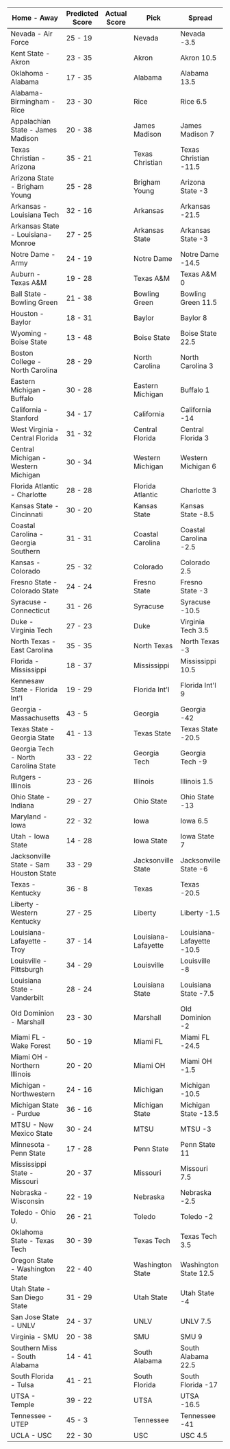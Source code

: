 Home - Away | Predicted Score | Actual Score | Pick | Spread | ATS Pick | O/U | O/U Pick
--- | --- | --- | --- | --- | --- | --- | ---
Nevada - Air Force | 25 - 19 |  | Nevada | Nevada -3.5 | Nevada | 45 | Under
Kent State - Akron | 23 - 35 |  | Akron | Akron 10.5 | Akron | 49 | Over
Oklahoma - Alabama | 17 - 35 |  | Alabama | Alabama 13.5 | Alabama | 47.5 | Over
Alabama-Birmingham - Rice | 23 - 30 |  | Rice | Rice 6.5 | Rice | 51 | Over
Appalachian State - James Madison | 20 - 38 |  | James Madison | James Madison 7 | James Madison | 60.5 | Under
Texas Christian - Arizona | 35 - 21 |  | Texas Christian | Texas Christian -11.5 | Texas Christian | 59.5 | Under
Arizona State - Brigham Young | 25 - 28 |  | Brigham Young | Arizona State -3 | Brigham Young | 48.5 | Over
Arkansas - Louisiana Tech | 32 - 16 |  | Arkansas | Arkansas -21.5 | Louisiana Tech | 49.5 | Under
Arkansas State - Louisiana-Monroe | 27 - 25 |  | Arkansas State | Arkansas State -3 | Louisiana-Monroe | 52.5 | Under
Notre Dame - Army | 24 - 19 |  | Notre Dame | Notre Dame -14.5 | Army | 44.5 | Under
Auburn - Texas A&M | 19 - 28 |  | Texas A&M | Texas A&M 0 | Texas A&M | 46.5 | Over
Ball State - Bowling Green | 21 - 38 |  | Bowling Green | Bowling Green 11.5 | Bowling Green | 56.5 | Over
Houston - Baylor | 18 - 31 |  | Baylor | Baylor 8 | Baylor | 50.5 | Under
Wyoming - Boise State | 13 - 48 |  | Boise State | Boise State 22.5 | Boise State | 57.5 | Over
Boston College - North Carolina | 28 - 29 |  | North Carolina | North Carolina 3 | Boston College | 56.5 | Over
Eastern Michigan - Buffalo | 30 - 28 |  | Eastern Michigan | Buffalo 1 | Eastern Michigan | 51.5 | Over
California - Stanford | 34 - 17 |  | California | California -14 | California | 54 | Under
West Virginia - Central Florida | 31 - 32 |  | Central Florida | Central Florida 3 | West Virginia | 63 | Over
Central Michigan - Western Michigan | 30 - 34 |  | Western Michigan | Western Michigan 6 | Central Michigan | 56 | Over
Florida Atlantic - Charlotte | 28 - 28 |  | Florida Atlantic | Charlotte 3 | Florida Atlantic | 48.5 | Over
Kansas State - Cincinnati | 30 - 20 |  | Kansas State | Kansas State -8.5 | Kansas State | 53 | Under
Coastal Carolina - Georgia Southern | 31 - 31 |  | Coastal Carolina | Coastal Carolina -2.5 | Georgia Southern | 57 | Over
Kansas - Colorado | 25 - 32 |  | Colorado | Colorado 2.5 | Colorado | 59.5 | Under
Fresno State - Colorado State | 24 - 24 |  | Fresno State | Fresno State -3 | Colorado State | 45.5 | Over
Syracuse - Connecticut | 31 - 26 |  | Syracuse | Syracuse -10.5 | Connecticut | 54.5 | Under
Duke - Virginia Tech | 27 - 23 |  | Duke | Virginia Tech 3.5 | Duke | 47 | Over
North Texas - East Carolina | 35 - 35 |  | North Texas | North Texas -3 | East Carolina | 73.5 | Under
Florida - Mississippi | 18 - 37 |  | Mississippi | Mississippi 10.5 | Mississippi | 55.5 | Under
Kennesaw State - Florida Int'l | 19 - 29 |  | Florida Int'l | Florida Int'l 9 | Florida Int'l | 44 | Over
Georgia - Massachusetts | 43 - 5 |  | Georgia | Georgia -42 | Massachusetts | 55.5 | Under
Texas State - Georgia State | 41 - 13 |  | Texas State | Texas State -20.5 | Texas State | 58 | Under
Georgia Tech - North Carolina State | 33 - 22 |  | Georgia Tech | Georgia Tech -9 | Georgia Tech | 52 | Over
Rutgers - Illinois | 23 - 26 |  | Illinois | Illinois 1.5 | Illinois | 48 | Over
Ohio State - Indiana | 29 - 27 |  | Ohio State | Ohio State -13 | Indiana | 52 | Over
Maryland - Iowa | 22 - 32 |  | Iowa | Iowa 6.5 | Iowa | 46 | Over
Utah - Iowa State | 14 - 28 |  | Iowa State | Iowa State 7 | Iowa State | 42 | Over
Jacksonville State - Sam Houston State | 33 - 29 |  | Jacksonville State | Jacksonville State -6 | Sam Houston State | 55.5 | Over
Texas - Kentucky | 36 - 8 |  | Texas | Texas -20.5 | Texas | 47 | Under
Liberty - Western Kentucky | 27 - 25 |  | Liberty | Liberty -1.5 | Liberty | 57.5 | Under
Louisiana-Lafayette - Troy | 37 - 14 |  | Louisiana-Lafayette | Louisiana-Lafayette -10.5 | Louisiana-Lafayette | 53.5 | Under
Louisville - Pittsburgh | 34 - 29 |  | Louisville | Louisville -8 | Pittsburgh | 57 | Over
Louisiana State - Vanderbilt | 28 - 24 |  | Louisiana State | Louisiana State -7.5 | Vanderbilt | 53.5 | Under
Old Dominion - Marshall | 23 - 30 |  | Marshall | Old Dominion -2 | Marshall | 52 | Over
Miami FL - Wake Forest | 50 - 19 |  | Miami FL | Miami FL -24.5 | Miami FL | 64.5 | Over
Miami OH - Northern Illinois | 20 - 20 |  | Miami OH | Miami OH -1.5 | Northern Illinois | 43 | Under
Michigan - Northwestern | 24 - 16 |  | Michigan | Michigan -10.5 | Northwestern | 36.5 | Over
Michigan State - Purdue | 36 - 16 |  | Michigan State | Michigan State -13.5 | Michigan State | 48 | Over
MTSU - New Mexico State | 30 - 24 |  | MTSU | MTSU -3 | MTSU | 52 | Over
Minnesota - Penn State | 17 - 28 |  | Penn State | Penn State 11 | Penn State | 45 | Over
Mississippi State - Missouri | 20 - 37 |  | Missouri | Missouri 7.5 | Missouri | 58 | Under
Nebraska - Wisconsin | 22 - 19 |  | Nebraska | Nebraska -2.5 | Nebraska | 42 | Under
Toledo - Ohio U. | 26 - 21 |  | Toledo | Toledo -2 | Toledo | 45 | Over
Oklahoma State - Texas Tech | 30 - 39 |  | Texas Tech | Texas Tech 3.5 | Texas Tech | 67.5 | Over
Oregon State - Washington State | 22 - 40 |  | Washington State | Washington State 12.5 | Washington State | 57 | Over
Utah State - San Diego State | 31 - 29 |  | Utah State | Utah State -4 | San Diego State | 61 | Under
San Jose State - UNLV | 24 - 37 |  | UNLV | UNLV 7.5 | UNLV | 61.5 | Under
Virginia - SMU | 20 - 38 |  | SMU | SMU 9 | SMU | 57 | Over
Southern Miss - South Alabama | 14 - 41 |  | South Alabama | South Alabama 22.5 | South Alabama | 55.5 | Under
South Florida - Tulsa | 41 - 21 |  | South Florida | South Florida -17 | South Florida | 60.5 | Over
UTSA - Temple | 39 - 22 |  | UTSA | UTSA -16.5 | UTSA | 55.5 | Over
Tennessee - UTEP | 45 - 3 |  | Tennessee | Tennessee -41 | Tennessee | 52.5 | Under
UCLA - USC | 22 - 30 |  | USC | USC 4.5 | USC | 51.5 | Over
